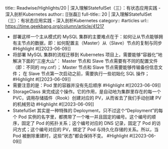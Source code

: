 title:: Readwise/Highlights/20 | 深入理解StatefulSet（三）：有状态应用实践 - 深入剖析Kubernetes
author:: [[张磊]]
full-title:: 20 | 深入理解StatefulSet（三）：有状态应用实践 - 深入剖析Kubernetes
category:: #articles
url:: https://time.geekbang.org/column/article/41217
- 部署这样一个主从模式的 MySQL 集群的主要难点在于：如何让从节点能够拥有主节点的数据，即：如何配置主（Master）从（Slave）节点的复制与同步 #Highlight #[[2023-06-09]]
- 将部署 MySQL 集群的流程迁移到 Kubernetes 项目上，需要能够“容器化”地解决下面的“三座大山”：
  Master 节点和 Slave 节点需要有不同的配置文件（即：不同的 my.cnf）；
  Master 节点和 Slave 节点需要能够传输备份信息文件；
  在 Slave 节点第一次启动之前，需要执行一些初始化 SQL 操作； #Highlight #[[2023-06-09]]
- 需要注意的是：Pod 里的容器并没有先后顺序 #Highlight #[[2023-06-09]]
- StorageClass 来完成这个操作。它的作用，是自动地为集群里存在的每一个 PVC，调用存储插件（Rook）创建对应的 PV，从而省去了我们手动创建 PV 的机械劳动 #Highlight #[[2023-06-09]]
- StatefulSet 其实是一种特殊的 Deployment，只不过这个“Deployment”的每个 Pod 实例的名字里，都携带了一个唯一并且固定的编号。这个编号的顺序，固定了 Pod 的拓扑关系；这个编号对应的 DNS 记录，固定了 Pod 的访问方式；这个编号对应的 PV，绑定了 Pod 与持久化存储的关系。所以，当 Pod 被删除重建时，这些“状态”都会保持不变。 #Highlight #[[2023-06-09]]